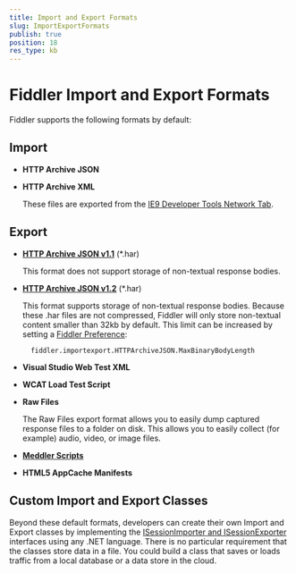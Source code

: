 ```yaml
---
title: Import and Export Formats
slug: ImportExportFormats
publish: true
position: 18
res_type: kb
---
```


Fiddler Import and Export Formats
=================================

Fiddler supports the following formats by default:

Import
------

+ **HTTP Archive JSON**

+ **HTTP Archive XML**
  
   These files are exported from the [IE9 Developer Tools Network Tab][1].

Export
------

+ **[HTTP Archive JSON v1.1][2]** (*.har)

   This format does not support storage of non-textual response bodies.

+ **[HTTP Archive JSON v1.2][3]** (*.har)

   This format supports storage of non-textual response bodies. Because these .har files are not compressed, Fiddler will only store non-textual content smaller than 32kb by default. This limit can be increased by setting a [Fiddler Preference][5]: 
   
        fiddler.importexport.HTTPArchiveJSON.MaxBinaryBodyLength

+ **Visual Studio Web Test XML**

+ **WCAT Load Test Script**

+ **Raw Files**

   The Raw Files export format allows you to easily dump captured response files to a folder on disk. This allows you to easily collect (for example) audio, video, or image files.

+ **[Meddler Scripts][4]**

+ **HTML5 AppCache Manifests**

Custom Import and Export Classes
--------------------------------

Beyond these default formats, developers can create their own Import and Export classes by implementing the [ISessionImporter and ISessionExporter][6] interfaces using any .NET language. There is no particular requirement that the classes store data in a file. You could build a class that saves or loads traffic from a local database or a data store in the cloud.

[1]: https://blogs.msdn.com/b/ie/archive/2010/04/22/ie9-developer-tools-network-tab.aspx
[2]: https://groups.google.com/forum/?fromgroups=#!forum/http-archive-specification
[3]: https://groups.google.com/forum/?fromgroups=#!forum/http-archive-specification
[4]: http://www.fiddler2.com/meddler/
[5]: ./FiddlerScript/FiddlerPrefs
[6]: ../Extend-Fiddler/ImporterExporterInterfaces
